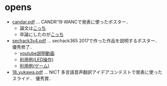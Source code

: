 # opens

- [candar.pdf](/candar.pdf) ... CANDR'19 WANCで発表に使ったポスター．
  - 論文は[こっち](https://ieeexplore.ieee.org/abstract/document/8951591)
  - 卒論にしたのが[こっち](https://aichi-pu.repo.nii.ac.jp/?action=pages_view_main&active_action=repository_view_main_item_detail&item_id=4493&item_no=1&page_id=13&block_id=17)
- [sechack3v4.pdf](/sechack3v4.pdf) ... sechack365 2017で作った作品を説明するポスター． 優秀修了．
  - [youtube説明動画](https://www.youtube.com/watch?v=jSZt6sEBAZs)
  - [利用例(LED操作)](https://www.youtube.com/watch?v=k3hNK1m2LFg)
  - [利用例(ゲーム)](https://www.youtube.com/watch?v=fRyMS6CUI3Y)
- [18_yukawa.pdf](/18_yukawa.pdf) ... NICT 多言語音声翻訳アイデアコンテストで発表に使ったスライド． 優秀賞．
